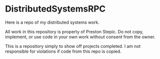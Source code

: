 # DistributedSystemsRPC
Here is a repo of my distributed systems work.

All work in this repository is property of Preston Stepic. Do not copy, implement, or use code in your own work without consent from the owner.

This is a repository simply to show off projects completed. I am not responsible for violations if code from this repo is copied.
